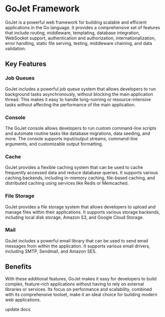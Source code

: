 # GoJet Framework

GoJet is a powerful web framework for building scalable and efficient applications in the Go language. It provides a comprehensive set of features that include routing, middleware, templating, database integration, WebSocket support, authentication and authorization, internationalization, error handling, static file serving, testing, middleware chaining, and data validation. 

## Key Features

### Job Queues

GoJet includes a powerful job queue system that allows developers to run background tasks asynchronously, without blocking the main application thread. This makes it easy to handle long-running or resource-intensive tasks without affecting the performance of the main application.

### Console

The GoJet console allows developers to run custom command-line scripts and automate routine tasks like database migrations, data seeding, and more. The console supports input/output streams, command-line arguments, and customizable output formatting.

### Cache

GoJet provides a flexible caching system that can be used to cache frequently accessed data and reduce database queries. It supports various caching backends, including in-memory caching, file-based caching, and distributed caching using services like Redis or Memcached.

### File Storage

GoJet provides a file storage system that allows developers to upload and manage files within their applications. It supports various storage backends, including local disk storage, Amazon S3, and Google Cloud Storage.

### Mail

GoJet includes a powerful email library that can be used to send email messages from within the application. It supports various email drivers, including SMTP, Sendmail, and Amazon SES.

## Benefits

With these additional features, GoJet makes it easy for developers to build complex, feature-rich applications without having to rely on external libraries or services. Its focus on performance and scalability, combined with its comprehensive toolset, make it an ideal choice for building modern web applications.

update docs
